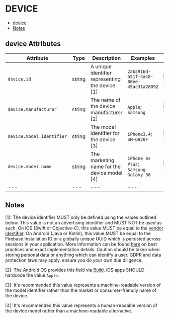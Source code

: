
<!--- Hugo front matter used to generate the website version of this page:
--->

# DEVICE

- [device](#device)
- [Notes](#notes)

## device Attributes

| Attribute  | Type | Description  | Examples  | Stability |
|---|---|---|---|---|
| `device.id` | string | A unique identifier representing the device [1] |`2ab2916d-a51f-4ac8-80ee-45ac31a28092` | ![Experimental](https://img.shields.io/badge/-experimental-blue) |
| `device.manufacturer` | string | The name of the device manufacturer [2] |`Apple`; `Samsung` | ![Experimental](https://img.shields.io/badge/-experimental-blue) |
| `device.model.identifier` | string | The model identifier for the device [3] |`iPhone3,4`; `SM-G920F` | ![Experimental](https://img.shields.io/badge/-experimental-blue) |
| `device.model.name` | string | The marketing name for the device model [4] |`iPhone 6s Plus`; `Samsung Galaxy S6` | ![Experimental](https://img.shields.io/badge/-experimental-blue) |
|---|---|---|---|---|

## Notes

[1]: The device identifier MUST only be defined using the values outlined below. This value is not an advertising identifier and MUST NOT be used as such. On iOS (Swift or Objective-C), this value MUST be equal to the [vendor identifier](https://developer.apple.com/documentation/uikit/uidevice/1620059-identifierforvendor). On Android (Java or Kotlin), this value MUST be equal to the Firebase Installation ID or a globally unique UUID which is persisted across sessions in your application. More information can be found [here](https://developer.android.com/training/articles/user-data-ids) on best practices and exact implementation details. Caution should be taken when storing personal data or anything which can identify a user. GDPR and data protection laws may apply, ensure you do your own due diligence.

[2]: The Android OS provides this field via [Build](https://developer.android.com/reference/android/os/Build#MANUFACTURER). iOS apps SHOULD hardcode the value `Apple`.

[3]: It's recommended this value represents a machine-readable version of the model identifier rather than the market or consumer-friendly name of the device.

[4]: It's recommended this value represents a human-readable version of the device model rather than a machine-readable alternative.

